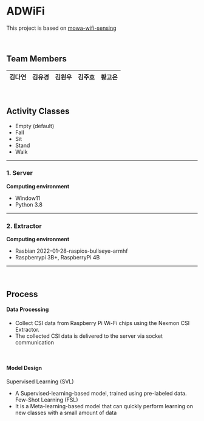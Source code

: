 # ADWiFi

This project is based on [mowa-wifi-sensing](https://github.com/oss-inc/mowa-wifi-sensing)

<br>

## Team Members
| 김다연 | 김유경 | 김원우 | 김주호 | 황고은 |
|----------------|------------------|------------------------|-------------------------|-------------------------|

<br>

## Activity Classes
- Empty (default)
- Fall
- Sit
- Stand
- Walk

---

### 1. Server
**Computing environment**
- Window11
- Python 3.8

---

### 2. Extractor
**Computing environment**
- Rasbian 2022-01-28-raspios-bullseye-armhf
- Raspberrypi 3B+, RaspberryPi 4B
  
---

<br>

## Process
#### Data Processing
- Collect CSI data from Raspberry Pi Wi-Fi chips using the Nexmon CSI Extractor. 
- The collected CSI data is delivered to the server via socket communication

<br>

#### Model Design
Supervised Learning (SVL)
- A Supervised-learning-based model, trained using pre-labeled data.
Few-Shot Learning (FSL)
- It is a Meta-learning-based model that can quickly perform learning on new classes with a small amount of data



